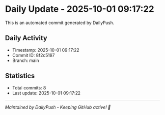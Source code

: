 # Daily Update - 2025-10-01 09:17:22

This is an automated commit generated by DailyPush.

## Daily Activity
- Timestamp: 2025-10-01 09:17:22
- Commit ID: 8f2c5197
- Branch: main

## Statistics
- Total commits: 8
- Last update: 2025-10-01 09:17:22

---
*Maintained by DailyPush - Keeping GitHub active! 🚀*
